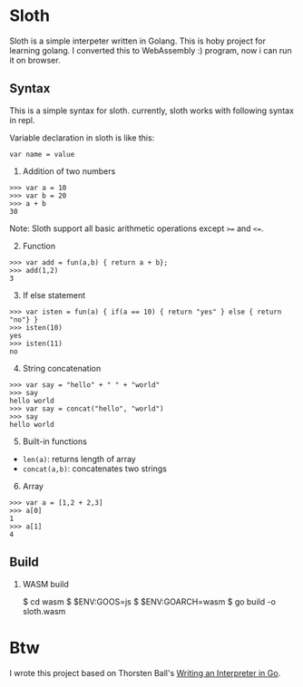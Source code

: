 # Sloth

Sloth is a simple interpeter written in Golang. This is hoby project for learning golang. I converted this to WebAssembly :) program, now i can run it on browser.

## Syntax

This is a simple syntax for sloth. currently, sloth works with following syntax in repl.

Variable declaration in sloth is like this:

    var name = value

1. Addition of two numbers

```shell
>>> var a = 10
>>> var b = 20
>>> a + b
30
```

Note: Sloth support all basic arithmetic operations except `>=` and `<=`.

2. Function

```shell
>>> var add = fun(a,b) { return a + b};
>>> add(1,2)
3
```

3. If else statement

```shell
>>> var isten = fun(a) { if(a == 10) { return "yes" } else { return "no"} }
>>> isten(10)
yes
>>> isten(11)
no
```

4. String concatenation

```shell
>>> var say = "hello" + " " + "world"
>>> say
hello world
>>> var say = concat("hello", "world")
>>> say
hello world
```
5. Built-in functions

- `len(a)`: returns length of array
- `concat(a,b)`: concatenates two strings

6. Array

```shell
>>> var a = [1,2 + 2,3]
>>> a[0]
1
>>> a[1]
4
```

## Build

1. WASM build

    $ cd wasm
    $ $ENV:GOOS=js 
    $ $ENV:GOARCH=wasm 
    $ go build -o sloth.wasm

# Btw

I wrote this project based on Thorsten Ball's [Writing an Interpreter in Go](https://interpreterbook.com/).